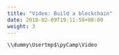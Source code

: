 ```yaml
---
title: "Video: Build a blockchain"
date: 2018-02-09T19:11:59+08:00
weight: 3
---
```


`\\dummy\Usertmp$\pyCamp\Video`

